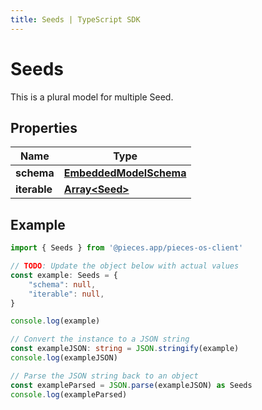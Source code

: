 ```yaml
---
title: Seeds | TypeScript SDK
---
```



# Seeds

This is a plural model for multiple Seed.

## Properties

Name | Type
------------ | -------------
**schema** | [**EmbeddedModelSchema**](EmbeddedModelSchema)
**iterable** | [**Array&lt;Seed&gt;**](Seed)

## Example

```typescript
import { Seeds } from '@pieces.app/pieces-os-client'

// TODO: Update the object below with actual values
const example: Seeds = {
    "schema": null,
    "iterable": null,
}

console.log(example)

// Convert the instance to a JSON string
const exampleJSON: string = JSON.stringify(example)
console.log(exampleJSON)

// Parse the JSON string back to an object
const exampleParsed = JSON.parse(exampleJSON) as Seeds
console.log(exampleParsed)
```


